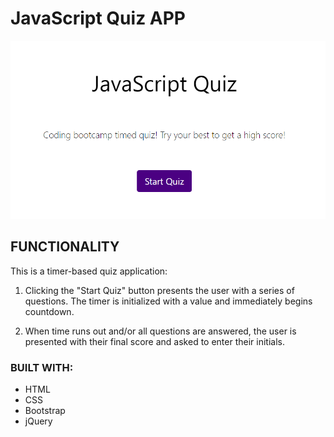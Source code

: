 # JavaScript Quiz APP

![QuizApp](quiz.png)

## FUNCTIONALITY

This is a timer-based quiz application:

  1. Clicking the "Start Quiz" button presents the user with a series of questions. The timer is initialized with a value and immediately begins countdown.

  2. When time runs out and/or all questions are answered, the user is presented with their final score and asked to enter their initials.

### BUILT WITH:

* HTML
* CSS
* Bootstrap
* jQuery
